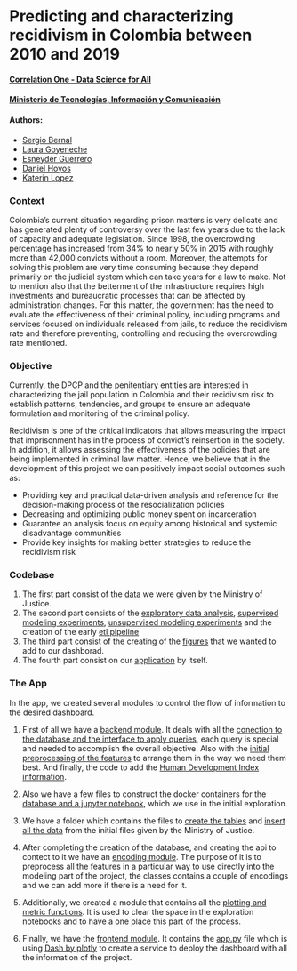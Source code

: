 # Predicting and characterizing recidivism in Colombia between 2010 and 2019

#### [Correlation One - Data Science for All](https://www.correlation-one.com/)
#### [Ministerio de Tecnologías, Información y Comunicación](https://www.mintic.gov.co/portal/inicio/)

#### Authors:
- [Sergio Bernal](https://www.linkedin.com/in/sergionbernal/)
- [Laura Goyeneche](https://www.linkedin.com/in/goyenechelaura/)
- [Esneyder Guerrero](https://www.linkedin.com/in/esneyder-guerrero-88282262/)
- [Daniel Hoyos](https://www.linkedin.com/in/daniel-hoyos-2b3a07a1/)
- [Katerin Lopez](https://www.linkedin.com/in/kaylopezal/)


### Context
Colombia’s current situation regarding prison matters is very delicate and has generated plenty of controversy over the last few years due to the lack of capacity and adequate legislation. Since 1998, the overcrowding percentage has increased from 34% to nearly 50% in 2015 with roughly more than 42,000 convicts without a room. Moreover,  the attempts for solving this problem are very time consuming because they depend primarily on the judicial system which can take years for a law to make. Not to mention also that the betterment of the infrastructure requires high investments and bureaucratic processes that can be affected by administration changes. For this matter, the government has the need to evaluate the effectiveness of their criminal policy, including programs and services focused on individuals released from jails, to reduce the recidivism rate and therefore preventing, controlling and reducing the overcrowding rate mentioned.

### Objective
Currently, the DPCP and the penitentiary entities are interested in characterizing the jail population in Colombia and their recidivism risk to establish patterns, tendencies, and groups to ensure an adequate formulation and monitoring of the criminal policy.

Recidivism is one of the critical indicators that allows measuring the impact that imprisonment has in the process of convict’s reinsertion in the society. In addition, it allows assessing the effectiveness of the policies that are being implemented in criminal law matter. Hence, we believe that in the development of this project we can positively impact social outcomes such as:

- Providing key and practical data-driven analysis and reference for the decision-making process of the resocialization policies
- Decreasing and optimizing public money spent on incarceration
- Guarantee an analysis focus on equity among historical and systemic disadvantage communities
- Provide key insights for making better strategies to reduce the recidivism risk

### Codebase
1) The first part consist of the [data](https://github.com/dehoyosb/MinJusticia_team77_DS4A_Project/tree/master/data/ministry_of_justice) we were given by the Ministry of Justice.
2) The second part consists of the [exploratory data analysis](https://github.com/dehoyosb/MinJusticia_team77_DS4A_Project/tree/master/misc/eda), [supervised modeling experiments](https://github.com/dehoyosb/MinJusticia_team77_DS4A_Project/tree/master/misc/supervised_learning), [unsupervised modeling experiments](https://github.com/dehoyosb/MinJusticia_team77_DS4A_Project/tree/master/misc/unsupervised_learning) and the creation of the early [etl pipeline](https://github.com/dehoyosb/MinJusticia_team77_DS4A_Project/tree/master/misc/etl)
3) The third part consist of the creating of the [figures](https://github.com/dehoyosb/MinJusticia_team77_DS4A_Project/tree/master/misc/app-figures) that we wanted to add to our dashborad.
4) The fourth part consist on our [application](https://github.com/dehoyosb/MinJusticia_team77_DS4A_Project/tree/master/app) by itself.

### The App
In the app, we created several modules to control the flow of information to the desired dashboard. 

1) First of all we have a [backend module](https://github.com/dehoyosb/MinJusticia_team77_DS4A_Project/tree/master/app/backend). It deals with all the [conection to the database and the interface to apply queries](https://github.com/dehoyosb/MinJusticia_team77_DS4A_Project/blob/master/app/backend/utils.py), each query is special and needed to accomplish the overall objective. Also with the [initial preprocessing of the features](https://github.com/dehoyosb/MinJusticia_team77_DS4A_Project/blob/master/app/backend/etl.py) to arrange them in the way we need them best. And finally, the code to add the [Human Development Index information](https://github.com/dehoyosb/MinJusticia_team77_DS4A_Project/blob/master/app/backend/etl_sdhi.py).

2) Also we have a few files to construct the docker containers for the [database and a jupyter notebook](https://github.com/dehoyosb/MinJusticia_team77_DS4A_Project/blob/master/app/docker/docker-compose.yml), which we use in the initial exploration.

3) We have a folder which contains the files to [create the tables](https://github.com/dehoyosb/MinJusticia_team77_DS4A_Project/blob/master/app/setup_DB/ddl_normalizado.sql) and [insert all the data](https://github.com/dehoyosb/MinJusticia_team77_DS4A_Project/blob/master/app/setup_DB/dml_tablas_parametros.sql) from the initial files given by the Ministry of Justice.

4) After completing the creation of the database, and creating the api to contect to it we have an [encoding module](https://github.com/dehoyosb/MinJusticia_team77_DS4A_Project/tree/master/app/encoding_module). The purpose of it is to preprocess all the features in a particular way to use directly into the modeling part of the project, the classes contains a couple of encodings and we can add more if there is a need for it.

5) Additionally, we created a module that contains all the [plotting and metric functions](https://github.com/dehoyosb/MinJusticia_team77_DS4A_Project/tree/master/app/utils). It is used to clear the space in the exploration notebooks and to have a one place this part of the process.

6) Finally, we have the [frontend module](https://github.com/dehoyosb/MinJusticia_team77_DS4A_Project/tree/master/app/frontend). It contains the [app.py](https://github.com/dehoyosb/MinJusticia_team77_DS4A_Project/blob/master/app/frontend/app.py) file which is using [Dash by plotly](https://plotly.com/dash/) to create a service to deploy the dashboard with all the information of the project.
